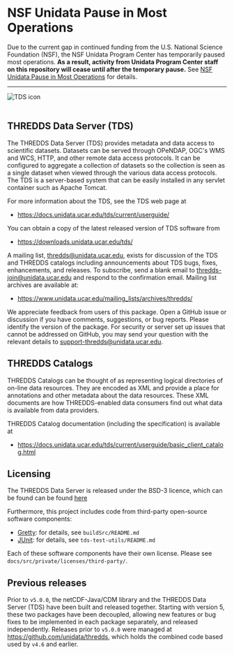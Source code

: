 # NSF Unidata Pause in Most Operations

Due to the current gap in continued funding from the U.S. National Science Foundation (NSF), the NSF Unidata Program Center has temporarily paused most operations. **As a result, activity from Unidata Program Center staff on this repository will cease until after the temporary pause.** See [NSF Unidata Pause in Most Operations](https://www.unidata.ucar.edu/blogs/news/entry/nsf-unidata-pause-in-most) for details.

---

![TDS icon](https://www.unidata.ucar.edu/images/logos/thredds_tds-150x150.png)
<br>
<br>

## THREDDS Data Server (TDS)

The THREDDS Data Server (TDS) provides metadata and data access to scientific
datasets. Datasets can be served through OPeNDAP, OGC's WMS and WCS, HTTP, and other
remote data access protocols. It can be configured to aggregate a collection of
datasets so the collection is seen as a single dataset when viewed through the
various data access protocols. The TDS is a server-based system that can be easily
installed in any servlet container such as Apache Tomcat.

For more information about the TDS, see the TDS web page at

* https://docs.unidata.ucar.edu/tds/current/userguide/

You can obtain a copy of the latest released version of TDS software from

* https://downloads.unidata.ucar.edu/tds/

A mailing list, thredds@unidata.ucar.edu, exists for discussion of the TDS and
THREDDS catalogs including announcements about TDS bugs, fixes, enhancements,
and releases. To subscribe, send a blank email to <thredds-join@unidata.ucar.edu> and
respond to the confirmation email. Mailing list archives are available at: 

* https://www.unidata.ucar.edu/mailing_lists/archives/thredds/

We appreciate feedback from users of this package.
Open a GitHub issue or discussion if you have comments,
suggestions, or bug reports.
Please identify the version of the package.
For security or server set up issues that cannot be addressed on GitHub,
you may send your question with the relevant details to <support-thredds@unidata.ucar.edu>.

## THREDDS Catalogs

THREDDS Catalogs can be thought of as representing logical directories of on-line
data resources. They are encoded as XML and provide a place for annotations and
other metadata about the data resources. These XML documents are how THREDDS-enabled
data consumers find out what data is available from data providers.

THREDDS Catalog documentation (including the specification) is available at

* https://docs.unidata.ucar.edu/tds/current/userguide/basic_client_catalog.html

## Licensing

The THREDDS Data Server is released under the BSD-3 licence, which can be found can be found [here](https://github.com/Unidata/tds/blob/main/LICENSE)

Furthermore, this project includes code from third-party open-source software components:
* [Gretty](https://github.com/akhikhl/gretty): for details, see `buildSrc/README.md`
* [JUnit](https://github.com/junit-team/junit4): for details, see `tds-test-utils/README.md`

Each of these software components have their own license. Please see `docs/src/private/licenses/third-party/`.

## Previous releases

Prior to `v5.0.0`, the netCDF-Java/CDM library and the THREDDS Data Server (TDS) have been built and released together. Starting with version 5, these two packages have been decoupled, allowing new features or bug fixes to be implemented in each package separately, and released independently. Releases prior to `v5.0.0` were managed at <https://github.com/unidata/thredds>, which holds the combined code based used by `v4.6` and earlier.
